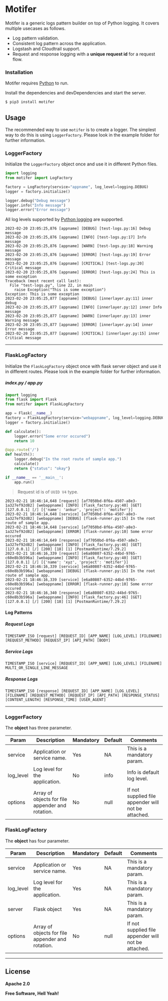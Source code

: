 # Motifer

Motifer is a generic logs pattern builder on top of Python logging. It covers multiple usecases as follows.

  - Log pattern validation.
  - Consistent log pattern across the application.
  - Logstash and Cloudtrail support.
  - Request and response logging with a **unique request id** for a request flow.

### Installation

Motifer requires [Python](https://www.python.org/) to run.

Install the dependencies and devDependencies and start the server.

```sh
$ pip3 install motifer
```
## Usage
The recommended way to use `motifer` is to create a logger. The simplest way to do this is using `LoggerFactory`. Please look in the example folder for further information.

### LoggerFactory
Initialize the `LoggerFactory` object once and use it in different Python files.
``` python
import logging
from motifer import LogFactory

factory = LogFactory(service="appname", log_level=logging.DEBUG)
logger = factory.initialize()

logger.debug("Debug message")
logger.info("Info message")
logger.error("Error message")
```
All log levels supported by [Python logging](https://docs.python.org/3/library/logging.html#logging-levels) are supported.

``` log
2023-02-20 23:05:25,876 [appname] [DEBUG] [test-logs.py:16] Debug message
2023-02-20 23:05:25,876 [appname] [INFO] [test-logs.py:17] Info message
2023-02-20 23:05:25,876 [appname] [WARN] [test-logs.py:18] Warning message
2023-02-20 23:05:25,876 [appname] [ERROR] [test-logs.py:19] Error message
2023-02-20 23:05:25,876 [appname] [CRITICAL] [test-logs.py:20] Critical message
2023-02-20 23:05:25,876 [appname] [ERROR] [test-logs.py:24] This is some exception
Traceback (most recent call last):
  File "test-logs.py", line 22, in main
    raise Exception("This is some exception")
Exception: This is some exception
2023-02-20 23:05:25,877 [appname] [DEBUG] [innerlayer.py:11] inner debug
2023-02-20 23:05:25,877 [appname] [INFO] [innerlayer.py:12] inner Info message
2023-02-20 23:05:25,877 [appname] [WARN] [innerlayer.py:13] inner Warning message
2023-02-20 23:05:25,877 [appname] [ERROR] [innerlayer.py:14] inner Error message
2023-02-20 23:05:25,877 [appname] [CRITICAL] [innerlayer.py:15] inner Critical message
```
---
### FlaskLogFactory
Initialize the `FlaskLogFactory` object once with flask server object and use it in different routes. Please look in the example folder for further information.

##### index.py / app.py
``` python
import logging
from flask import Flask
from motifer import FlaskLogFactory

app = Flask(__name__)
factory = FlaskLogFactory(service="webappname", log_level=logging.DEBUG, server=app)
logger = factory.initialize()

def calculate():
    logger.error("Some error occured")
    return 10

@app.route('/')
def health():
    logger.debug("In the root route of sample app.")
    calculate()
    return {"status": "okay"}

if __name__ == '__main__':
    app.run()
```
> Request id is of `UUID V4` type.
``` log
2023-02-21 18:46:14,648 [request] [af7050bd-8f6a-4507-a8e3-1a327ef92d82] [webappname] [INFO] [flask_factory.py:40] [GET] [127.0.0.1] [/] [{'name': 'ankur', 'project': 'motifer'}]
2023-02-21 18:46:14,648 [service] [af7050bd-8f6a-4507-a8e3-1a327ef92d82] [webappname] [DEBUG] [flask-runner.py:15] In the root route of sample app.
2023-02-21 18:46:14,648 [service] [af7050bd-8f6a-4507-a8e3-1a327ef92d82] [webappname] [ERROR] [flask-runner.py:10] Some error occured
2023-02-21 18:46:14,649 [response] [af7050bd-8f6a-4507-a8e3-1a327ef92d82] [webappname] [INFO] [flask_factory.py:46] [GET] [127.0.0.1] [/] [200] [18] [1] [PostmanRuntime/7.29.2]
2023-02-21 18:46:16,339 [request] [e6a80807-6352-44bd-9765-c60e8b3b596a] [webappname] [INFO] [flask_factory.py:40] [GET] [127.0.0.1] [/] [{'name': 'xyz', 'project': 'motifer'}]
2023-02-21 18:46:16,339 [service] [e6a80807-6352-44bd-9765-c60e8b3b596a] [webappname] [DEBUG] [flask-runner.py:15] In the root route of sample app.
2023-02-21 18:46:16,339 [service] [e6a80807-6352-44bd-9765-c60e8b3b596a] [webappname] [ERROR] [flask-runner.py:10] Some error occured
2023-02-21 18:46:16,340 [response] [e6a80807-6352-44bd-9765-c60e8b3b596a] [webappname] [INFO] [flask_factory.py:46] [GET] [127.0.0.1] [/] [200] [18] [1] [PostmanRuntime/7.29.2]
```

#### Log Patterns
##### Request Logs
``` log
TIMESTAMP_ISO [request] [REQUEST_ID] [APP_NAME] [LOG_LEVEL] [FILENAME] [REQUEST_METHOD] [REQUEST_IP] [API_PATH] [BODY]
```
##### Service Logs
``` log
TIMESTAMP_ISO [service] [REQUEST_ID] [APP_NAME] [LOG_LEVEL] [FILENAME] MULTI_OR_SINGLE_LINE_MESSAGE
```
##### Response Logs
``` log
TIMESTAMP_ISO [response] [REQUEST_ID] [APP_NAME] [LOG_LEVEL] [FILENAME] [REQUEST_METHOD] [REQUEST_IP] [API_PATH] [RESPONSE_STATUS] [CONTENT_LENGTH] [RESPONSE_TIME] [USER_AGENT] 
```
---
### LoggerFactory

The **object** has three parameter.

| Param | Description |Mandatory |Default |Comments|
| ------ | ------ | ------ | ------ | ------ |
| service | Application or service name. | Yes | NA| This is a mandatory param.|
| log_level | Log level for the application. | No | info| Info is default log level.|
| options | Array of objects for file appender and rotation. | No | null| If not supplied file appender will not be attached.|

### FlaskLogFactory

The **object** has four parameter.

| Param | Description |Mandatory |Default |Comments|
| ------ | ------ | ------ | ------ | ------ |
| service | Application or service name. | Yes | NA| This is a mandatory param.|
| log_level | Log level for the application. | Yes | NA| This is a mandatory param.|
| server | Flask object | Yes | NA| This is a mandatory param.|
| options | Array of objects for file appender and rotation. | No | null| If not supplied file appender will not be attached.|

---
License
----
**Apache 2.0**

**Free Software, Hell Yeah!**